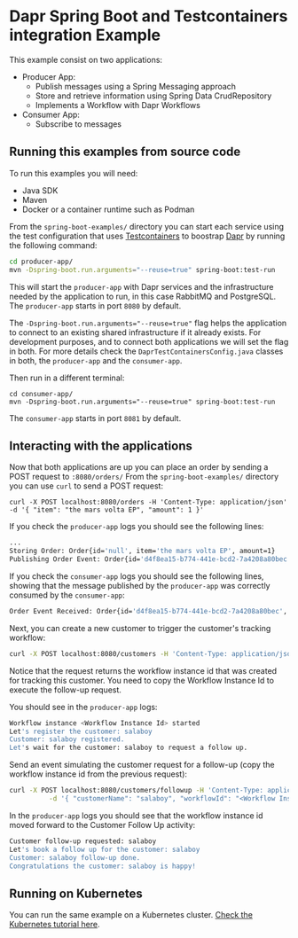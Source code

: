 # Dapr Spring Boot and Testcontainers integration Example

This example consist on two applications:
- Producer App: 
  - Publish messages using a Spring Messaging approach 
  - Store and retrieve information using Spring Data CrudRepository 
  - Implements a Workflow with Dapr Workflows
- Consumer App:
  - Subscribe to messages

## Running this examples from source code

To run this examples you will need: 
- Java SDK
- Maven
- Docker or a container runtime such as Podman

From the `spring-boot-examples/` directory you can start each service using the test configuration that uses 
[Testcontainers](https://testcontainers.com) to boostrap [Dapr](https://dapr.io) by running the following command: 

```bash
cd producer-app/
mvn -Dspring-boot.run.arguments="--reuse=true" spring-boot:test-run
```

This will start the `producer-app` with Dapr services and the infrastructure needed by the application to run, 
in this case RabbitMQ and PostgreSQL. The `producer-app` starts in port `8080` by default.

The `-Dspring-boot.run.arguments="--reuse=true"` flag helps the application to connect to an existing shared 
infrastructure if it already exists. For development purposes, and to connect both applications we will set the flag
in both. For more details check the `DaprTestContainersConfig.java` classes in both, the `producer-app` and the `consumer-app`.

Then run in a different terminal: 

```
cd consumer-app/
mvn -Dspring-boot.run.arguments="--reuse=true" spring-boot:test-run
```
The `consumer-app` starts in port `8081` by default.

## Interacting with the applications

Now that both applications are up you can place an order by sending a POST request to `:8080/orders/`
From the `spring-boot-examples/` directory you can use `curl` to send a POST request: 
```
curl -X POST localhost:8080/orders -H 'Content-Type: application/json' -d '{ "item": "the mars volta EP", "amount": 1 }'
```

If you check the `producer-app` logs you should see the following lines: 

```bash
...
Storing Order: Order{id='null', item='the mars volta EP', amount=1}
Publishing Order Event: Order{id='d4f8ea15-b774-441e-bcd2-7a4208a80bec', item='the mars volta EP', amount=1}

```

If you check the `consumer-app` logs you should see the following lines, showing that the message 
published by the `producer-app` was correctly consumed by the `consumer-app`:

```bash
Order Event Received: Order{id='d4f8ea15-b774-441e-bcd2-7a4208a80bec', item='the mars volta EP', amount=1}
```

Next, you can  create a new customer to trigger the customer's tracking workflow: 

```bash
curl -X POST localhost:8080/customers -H 'Content-Type: application/json' -d '{ "customerName": "salaboy" }'
```
Notice that the request returns the workflow instance id that was created for tracking this customer. 
You need to copy the Workflow Instance Id to execute the follow-up request.

You should see in the `producer-app` logs: 

```bash
Workflow instance <Workflow Instance Id> started
Let's register the customer: salaboy
Customer: salaboy registered.
Let's wait for the customer: salaboy to request a follow up.
```

Send an event simulating the customer request for a follow-up (copy the workflow instance id from the previous request):
```bash
curl -X POST localhost:8080/customers/followup -H 'Content-Type: application/json' \
          -d '{ "customerName": "salaboy", "workflowId": "<Workflow Instance Id>" }'
```

In the `producer-app` logs you should see that the workflow instance id moved forward to the Customer Follow Up activity: 

```bash
Customer follow-up requested: salaboy
Let's book a follow up for the customer: salaboy
Customer: salaboy follow-up done.
Congratulations the customer: salaboy is happy!
```

## Running on Kubernetes

You can run the same example on a Kubernetes cluster. [Check the Kubernetes tutorial here](kubernetes/README.md).
